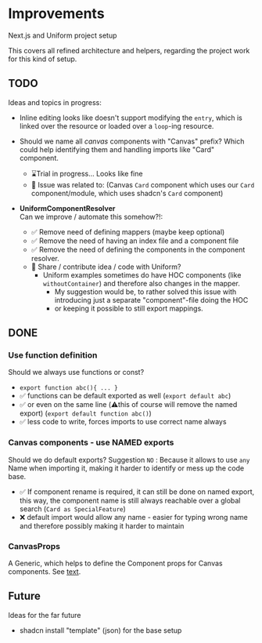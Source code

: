 # Improvements

Next.js and Uniform project setup

This covers all refined architecture and helpers, regarding the project work for this kind of setup.

## TODO

Ideas and topics in progress:

- Inline editing looks like doesn't support modifying the `entry`, which is linked over the resource or loaded over a `loop`-ing resource.
- Should we name all _canvas_ components with "Canvas" prefix? Which could help identifying them and handling imports like "Card" component.

  - ⌛Trial in progress... Looks like fine
  - 🧙 Issue was related to: (Canvas `Card` component which uses our `Card` component/module, which uses shadcn's `Card` component)

- **UniformComponentResolver**  
  Can we improve / automate this somehow?!:
  - ✅ Remove need of defining mappers (maybe keep optional)
  - ✅ Remove the need of having an index file and a component file
  - ✅ Remove the need of defining the components in the component resolver.
  - 🤩 Share / contribute idea / code with Uniform?
    - Uniform examples sometimes do have HOC components (like `withoutContainer`) and therefore also changes in the mapper.
      - My suggestion would be, to rather solved this issue with introducing just a separate "component"-file doing the HOC
      - or keeping it possible to still export mappings.

## DONE

### Use function definition

Should we always use functions or const?

- `export function abc(){ ... }`
- ✅ functions can be default exported as well (`export default abc`)
- ✅ or even on the same line (⚠️this of course will remove the named export) (`export default function abc()`)
- ✅ less code to write, forces imports to use correct name always

### Canvas components - use NAMED exports

Should we do default exports?
Suggestion `NO` : Because it allows to use `any` Name when importing it, making it harder to identify or mess up the code base.

- ✅ If component rename is required, it can still be done on named export, this way, the component name is still always reachable over a global search (`Card as SpecialFeature`)
- ❌ default import would allow any name - easier for typing wrong name and therefore possibly making it harder to maintain

### CanvasProps

A Generic, which helps to define the Component props for Canvas components.
See [text](lib/typeHelpers.ts).

## Future

Ideas for the far future

- shadcn install "template" (json) for the base setup
